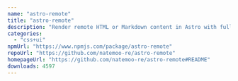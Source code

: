```yaml
---
name: "astro-remote"
title: "astro-remote"
description: "Render remote HTML or Markdown content in Astro with full control over the output."
categories:
  - "css+ui"
npmUrl: "https://www.npmjs.com/package/astro-remote"
repoUrl: "https://github.com/natemoo-re/astro-remote"
homepageUrl: "https://github.com/natemoo-re/astro-remote#README"
downloads: 4597
---
```

